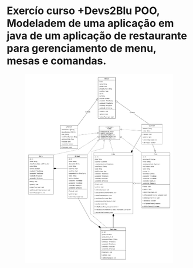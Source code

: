 # Exercío curso +Devs2Blu POO, Modeladem de uma aplicação em java de um aplicação de restaurante para gerenciamento de menu, mesas e comandas.


<p align="center">
   <img alt="Diagrama de Classes" src=".github/Diagrama_Classes_Atividade.png" 
  width="80%">
</p>
